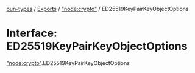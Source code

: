[bun-types](https://github.com/oven-sh/bun-types/blob/master/api-docs/README.md) / [Exports](https://github.com/oven-sh/bun-types/blob/master/api-docs/modules.md) / ["node:crypto"](https://github.com/oven-sh/bun-types/blob/master/api-docs/modules/node_crypto_.md) / ED25519KeyPairKeyObjectOptions

# Interface: ED25519KeyPairKeyObjectOptions

["node:crypto"](https://github.com/oven-sh/bun-types/blob/master/api-docs/modules/node_crypto_.md).ED25519KeyPairKeyObjectOptions
